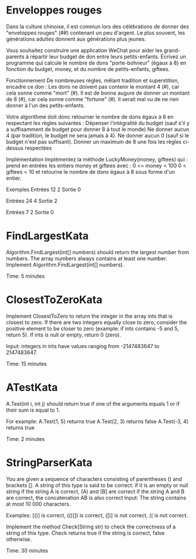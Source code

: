 # Enveloppes rouges
Dans la culture chinoise, il est commun lors des célébrations de donner des "enveloppes rouges" (##) contenant un peu d'argent. Le plus souvent, les générations adultes donnent aux générations plus jeunes.

Vous souhaitez construire une application WeChat pour aider les grand-parents à répartir leur budget de don entre leurs petits-enfants. Écrivez un programme qui calcule le nombre de dons "porte-bohneur" (égaux à 8) en fonction du budget, money, et du nombre de petits-enfants, giftees.

Fonctionnement
De nombreuses règles, mêlant tradition et superstition, encadre ce don :
Les dons ne doivent pas contenir le montant 4 (#), car cela sonne comme "mort" (#). Il est de bonne augure de donner un montant de 8 (#), car cela sonne comme "fortune" (#). Il serait mal vu de ne rien donner à l'un des petits-enfants.

Votre algorithme doit donc retourner le nombre de dons égaux à 8 en respectant les règles suivantes :
Dépenser l'intégralité du budget (sauf s'il y a suffisamment de budget pour donner 8 à tout le monde)
Ne donner aucun 4 (par tradition, le budget ne sera jamais à 4). Ne donner aucun 0 (sauf si le budget n'est pas suffisant). Donner un maximum de 8 une fois les règles ci-dessus respectées

Implémentation
Implémentez la méthode LuckyMoney(money, giftees) qui :
prend en entrées les entiers money et giftees avec : 0 <= money < 100 0 < giftees < 10 et retourne le nombre de dons égaux à 8 sous forme d'un entier.

Exemples
Entrées
12
2
Sortie
0

Entrées
24
4
Sortie
2

Entrées
7
2
Sortie
0

# FindLargestKata
Algorithm.FindLargest(int[] numbers) should return the largest number from numbers. The array
numbers always contains at least one number.
Implement Algorithm.FindLargest(int[] numbers).

Time: 5 minutes

# ClosestToZeroKata
Implement ClosestToZero to return the integer in the array ints that is closest to zero. If there are two integers equally close to zero, consider the positive element to be closer to zero (example: if ints contains -5 and 5, return 5). If ints is null or empty, return 0 (zero).

Input: integers in ints have values ranging from -2147483647 to 2147483647.

Time: 15 minutes

# ATestKata
A.Test(int i, int j) should return true if one of the arguments equals 1 or if their sum is equal to 1.

For example:
A.Test(1, 5) returns true
A.Test(2, 3) returns false
A.Test(-3, 4) returns true

Time: 2 minutes

# StringParserKata
You are given a sequence of characters consisting of parentheses () and brackets []. A string of this type is said to be correct: if it is an empty or null string if the string A is correct, (A) and [B] are correct if the string A and B are correct, the concatenation AB is also correct
Input: The string contains at most 10 000 characters.

Examples: [()] is correct, (()[]) is correct, ([)] is not correct, (( is not correct.

Implement the method Check(String str) to check the correctness of a string of this type. Check returns true if the string is correct, false otherwise.

Time: 30 minutes
